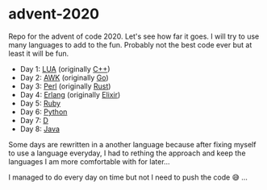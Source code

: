 # advent-2020

Repo for the advent of code 2020. Let's see how far it goes. I will try to use many languages to add to the fun. Probably not the best code ever but at least it will be fun.

* Day 1: [LUA](https://www.lua.org/) (originally [C++](https://isocpp.org/))
* Day 2: [AWK](http://www.awklang.org/) (originally [Go](https://golang.org/))
* Day 3: [Perl](https://www.perl.org/) (originally [Rust](https://www.rust-lang.org/))
* Day 4: [Erlang](https://www.erlang.org/) (originally [Elixir](https://elixir-lang.org/))
* Day 5: [Ruby](https://www.ruby-lang.org/en/)
* Day 6: [Python](https://www.python.org/)
* Day 7: [D](https://dlang.org/)
* Day 8: [Java](https://www.java.com/en/)

Some days are rewritten in a another language because after fixing myself to use a language everyday, I had to rething the approach and keep the languages I am more comfortable with for later...

I managed to do every day on time but not I need to push the code 😅 ...
